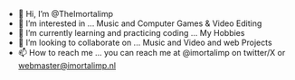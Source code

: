 - 👋 Hi, I’m @TheImortalimp
- 👀 I’m interested in ... Music and Computer Games & Video Editing
- 🌱 I’m currently learning and practicing coding ... My Hobbies
- 💞️ I’m looking to collaborate on ... Music and Video and web Projects
- 📫 How to reach me ... you can reach me at @imortalimp on twitter/X or webmaster@imortalimp.nl
<!---
TheImortalimp/TheImortalimp is a ✨ special ✨ repository because its `README.md` (this file) appears on my GitHub profile.
--->
